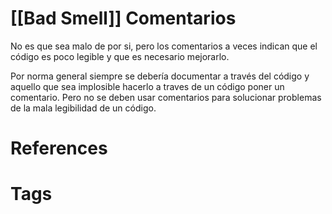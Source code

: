 # [[Bad Smell]] Comentarios
No es que sea malo de por si, pero los comentarios a veces indican que el código es poco legible y que es necesario mejorarlo.

Por norma general siempre se debería documentar a través del código y aquello que sea implosible hacerlo a traves de un código poner un comentario. Pero no se deben usar comentarios para solucionar problemas de la mala legibilidad de un código.

# References



# Tags